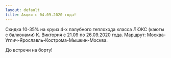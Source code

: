 ```yaml
---
layout: default
title: Акция с 04.09.2020 года!
---
```


Скидка 10-35% на круиз 4-х палубного теплохода класса ЛЮКС (каюты с балконами) К. Виктория с 21.09 по 26.09.2020 года.
Маршрут: Москва-Углич-Ярославль-Кострома-Мышкин-Москва.
 
До встречи на борту!